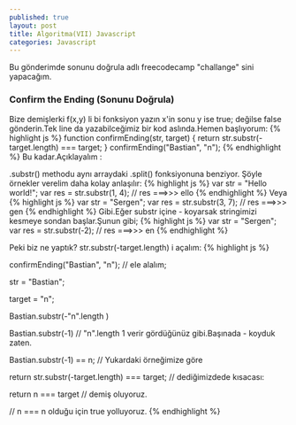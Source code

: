 ```yaml
---
published: true
layout: post
title: Algoritma(VII) Javascript
categories: Javascript
---
```

Bu gönderimde sonunu doğrula adlı freecodecamp "challange" sini yapacağım.

### Confirm the Ending (Sonunu Doğrula)

Bize demişlerki f(x,y) li bi fonksiyon yazın x'in sonu y ise true; değilse false gönderin.Tek line da yazabilceğimiz bir kod aslında.Hemen başlıyorum:
{% highlight js %}
function confirmEnding(str, target) {
  return str.substr(-target.length) === target;
}
confirmEnding("Bastian", "n");
{% endhighlight %}
Bu kadar.Açıklayalım :

.substr() methodu aynı arraydaki .split() fonksiyonuna benziyor. Şöyle örnekler verelim daha kolay anlaşılır:
{% highlight js %}
var str = "Hello world!";
var res = str.substr(1, 4);
 // res ===>>> ello
{% endhighlight %}
Veya
{% highlight js %}
var str = "Sergen";
var res = str.substr(3, 7); 
 // res ===>>> gen
{% endhighlight %}
Gibi.Eğer substr içine - koyarsak stringimizi kesmeye sondan başlar.Şunun gibi;
{% highlight js %}
var str = "Sergen";
var res = str.substr(-2); 
 // res ===>>> en
{% endhighlight %}

Peki biz ne yaptık? str.substr(-target.length) i açalım:
{% highlight js %}

confirmEnding("Bastian", "n"); // ele alalım;

str = "Bastian";

target = "n";

Bastian.substr(-"n".length )

Bastian.substr(-1) // "n".length 1 verir gördüğünüz gibi.Başınada - koyduk zaten.

Bastian.substr(-1) == n; // Yukardaki örneğimize göre

return str.substr(-target.length) === target; // dediğimizdede kısacası:

return n === target // demiş oluyoruz.

// n === n olduğu için true yolluyoruz.
{% endhighlight %}
